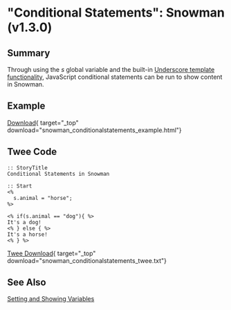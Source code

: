 # "Conditional Statements": Snowman (v1.3.0)

## Summary

Through using the *s* global variable and the built-in [Underscore template functionality](http://underscorejs.org/#template), JavaScript conditional statements can be run to show content in Snowman.

## Example

[Download](snowman_conditionalstatements_example.html){ target="_top" download="snowman_conditionalstatements_example.html"}

## Twee Code

```twee
:: StoryTitle
Conditional Statements in Snowman

:: Start
<%
  s.animal = "horse";
%>

<% if(s.animal == "dog"){ %>
It's a dog!
<% } else { %>
It's a horse!
<% } %>
```

[Twee Download](snowman_conditionalstatements_twee.txt){ target="_top" download="snowman_conditionalstatements_twee.txt"}

## See Also

[Setting and Showing Variables](../../settingandshowing/snowman/snowman_settingandshowing.md)
